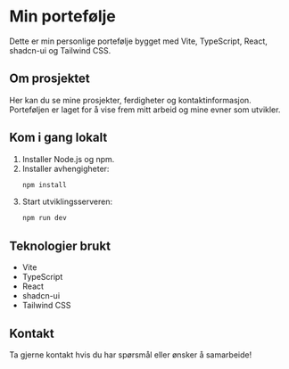 # Min portefølje

Dette er min personlige portefølje bygget med Vite, TypeScript, React, shadcn-ui og Tailwind CSS.

## Om prosjektet

Her kan du se mine prosjekter, ferdigheter og kontaktinformasjon. Porteføljen er laget for å vise frem mitt arbeid og mine evner som utvikler.

## Kom i gang lokalt

1. Installer Node.js og npm.
2. Installer avhengigheter:
   ```sh
   npm install
   ```
3. Start utviklingsserveren:
   ```sh
   npm run dev
   ```

## Teknologier brukt

- Vite
- TypeScript
- React
- shadcn-ui
- Tailwind CSS

## Kontakt

Ta gjerne kontakt hvis du har spørsmål eller ønsker å samarbeide!
